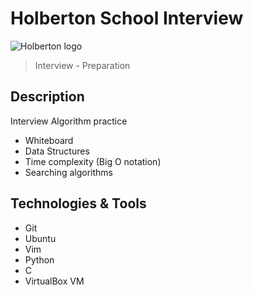 # Holberton School Interview
![Holberton logo](https://www.alxafrica.com/wp-content/uploads/2022/01/header-logo.png)
> Interview - Preparation

## Description
Interview Algorithm practice

* Whiteboard
* Data Structures
* Time complexity (Big O notation)
* Searching algorithms

## Technologies & Tools

- Git
- Ubuntu
- Vim
- Python
- C
- VirtualBox VM
